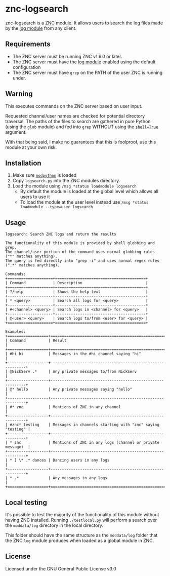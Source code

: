 znc-logsearch
=============
znc-logsearch is a [ZNC][] module. It allows users to search the log files made by the
[log module][] from any client.

Requirements
------------
 - The ZNC server must be running ZNC v1.6.0 or later.
 - The ZNC server must have the [log module][] enabled using the default configuration
 - The ZNC server must have `grep` on the PATH of the user ZNC is running under.

Warning
-------
This executes commands on the ZNC server based on user input.

Requested channel/user names are checked for potential directory traversal. The paths of the files
to search are gathered in pure Python (using the `glob` module) and fed into `grep` WITHOUT using
the [`shell=True`][] argument.

With that being said, I make no guarantees that this is foolproof, use this module at your own risk.

Installation
------------
1. Make sure [`modpython`][] is loaded
2. Copy `logsearch.py` into the ZNC modules directory.
3. Load the module using `/msg *status loadmodule logsearch`
   - By default the module is loaded at the global level which allows all users to use it
   - To load the module at the user level instead use `/msg *status loadmodule --type=user logsearch`

Usage
-----
```
logsearch: Search ZNC logs and return the results

The functionality of this module is provided by shell globbing and grep.
The channel/user portion of the command uses normal globbing rules ("*" matches anything).
The query is fed directly into "grep -i" and uses normal regex rules (".*" matches anything).

Commands:
+====================+========================================+
| Command            | Description                            |
+====================+========================================+
| ?/help             | Shows the help text                    |
+--------------------+----------------------------------------+
| * <query>          | Search all logs for <query>            |
+--------------------+----------------------------------------+
| #<channel> <query> | Search logs in <channel> for <query>   |
+--------------------+----------------------------------------+
| @<user> <query>    | Search logs to/from <user> for <query> |
+====================+========================================+

Examples:
+==================+===========================================================+
| Command          | Result                                                    |
+==================+===========================================================+
| #hi hi           | Messages in the #hi channel saying "hi"                   |
+------------------+-----------------------------------------------------------+
| @NickServ .*     | Any private messages to/from NickServ                     |
+------------------+-----------------------------------------------------------+
| @* hello         | Any private messages saying "hello"                       |
+------------------+-----------------------------------------------------------+
| #* znc           | Mentions of ZNC in any channel                            |
+------------------+-----------------------------------------------------------+
| #znc* testing    | Messages in channels starting with "znc" saying "testing" |
+------------------+-----------------------------------------------------------+
| * znc            | Mentions of ZNC in any logs (channel or private message)  |
+------------------+-----------------------------------------------------------+
| * ] \* .* dances | Dancing users in any logs                                 |
+------------------+-----------------------------------------------------------+
| * .*             | Any messages in any logs                                  |
+==================+===========================================================+
```

Local testing
-------------
It's possible to test the majority of the functionality of this module without having ZNC installed.
Running `./testlocal.py` will perform a search over the `moddata/log` directory in the local
directory.

This folder should have the same structure as the `moddata/log` folder that the ZNC `log` module
produces when loaded as a global module in ZNC.

License
-------
Licensed under the GNU General Public License v3.0

 [ZNC]: https://znc.in
 [log module]: https://wiki.znc.in/Log
 [`shell=True`]: https://docs.python.org/3/library/subprocess.html#security-considerations
 [`modpython`]: http://wiki.znc.in/Modpython
